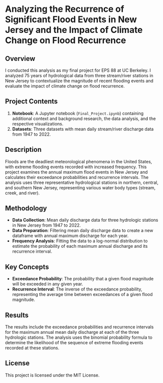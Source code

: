# Analyzing the Recurrence of Significant Flood Events in New Jersey and the Impact of Climate Change on Flood Recurrence

## Overview
I conducted this analysis as my final project for EPS 88 at UC Berkeley. I analyzed 75 years of hydrological data from three stream/river stations in New Jersey to contextualize the magnitude of recent flooding events and evaluate the impact of climate change on flood recurrence.

## Project Contents
1. **Notebook**: A Jupyter notebook (`Final_Project.ipynb`) containing additional context and background research, the data analysis, and the respective visualizations.
2. **Datasets**: Three datasets with mean daily stream/river discharge data from 1947 to 2022.

## Description
Floods are the deadliest meteorological phenomena in the United States, with extreme flooding events recorded with increased frequency. This project examines the annual maximum flood events in New Jersey and calculates their exceedance probabilities and recurrence intervals. The analysis uses three representative hydrological stations in northern, central, and southern New Jersey, representing various water body types (stream, creek, and river).

## Methodology
- **Data Collection**: Mean daily discharge data for three hydrologic stations in New Jersey from 1947 to 2022.
- **Data Preparation**: Filtering mean daily discharge data to create a new dataframe with annual maximum discharge for each year.
- **Frequency Analysis**: Fitting the data to a log-normal distribution to estimate the probability of each maximum annual discharge and its recurrence interval.

## Key Concepts
- **Exceedance Probability**: The probability that a given flood magnitude will be exceeded in any given year.
- **Recurrence Interval**: The inverse of the exceedance probability, representing the average time between exceedances of a given flood magnitude.

## Results
The results include the exceedance probabilities and recurrence intervals for the maximum annual mean daily discharge at each of the three hydrologic stations. The analysis uses the binomial probability formula to determine the likelihood of the sequence of extreme flooding events recorded at these stations.

## License
This project is licensed under the MIT License.
